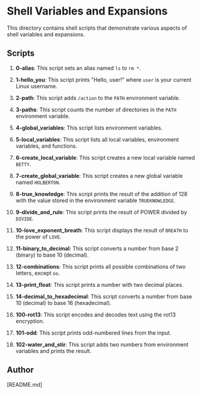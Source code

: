 # Shell Variables and Expansions

This directory contains shell scripts that demonstrate various aspects of shell variables and expansions.

## Scripts

1. **0-alias**: This script sets an alias named `ls` to `rm *`.

2. **1-hello_you**: This script prints "Hello, user!" where `user` is your current Linux username.

3. **2-path**: This script adds `/action` to the `PATH` environment variable.

4. **3-paths**: This script counts the number of directories in the `PATH` environment variable.

5. **4-global_variables**: This script lists environment variables.

6. **5-local_variables**: This script lists all local variables, environment variables, and functions.

7. **6-create_local_variable**: This script creates a new local variable named `BETTY`.

8. **7-create_global_variable**: This script creates a new global variable named `HOLBERTON`.

9. **8-true_knowledge**: This script prints the result of the addition of 128 with the value stored in the environment variable `TRUEKNOWLEDGE`.

10. **9-divide_and_rule**: This script prints the result of POWER divided by `DIVIDE`.

11. **10-love_exponent_breath**: This script displays the result of `BREATH` to the power of `LOVE`.

12. **11-binary_to_decimal**: This script converts a number from base 2 (binary) to base 10 (decimal).

13. **12-combinations**: This script prints all possible combinations of two letters, except `oo`.

14. **13-print_float**: This script prints a number with two decimal places.

15. **14-decimal_to_hexadecimal**: This script converts a number from base 10 (decimal) to base 16 (hexadecimal).

16. **100-rot13**: This script encodes and decodes text using the rot13 encryption.

17. **101-odd**: This script prints odd-numbered lines from the input.

18. **102-water_and_stir**: This script adds two numbers from environment variables and prints the result.

## Author

[README.md]
